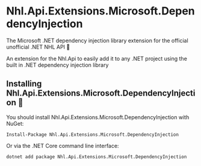 # Nhl.Api.Extensions.Microsoft.DependencyInjection
The Microsoft .NET dependency injection library extension for the official unofficial .NET NHL API  🏒

An extension for the Nhl.Api to easily add it to any .NET project using the built in .NET dependency injection library

## Installing Nhl.Api.Extensions.Microsoft.DependencyInjection 💭
You should install Nhl.Api.Extensions.Microsoft.DependencyInjection with NuGet:
```
Install-Package Nhl.Api.Extensions.Microsoft.DependencyInjection
```
Or via the .NET Core command line interface:
```
dotnet add package Nhl.Api.Extensions.Microsoft.DependencyInjection
```
